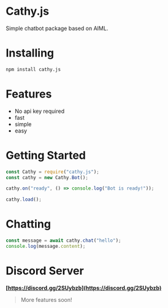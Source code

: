 # Cathy.js
Simple chatbot package based on AIML.

# Installing

```sh
npm install cathy.js
```

# Features
- No api key required
- fast
- simple
- easy

# Getting Started

```js
const Cathy = require("cathy.js");
const cathy = new Cathy.Bot();

cathy.on("ready", () => console.log("Bot is ready!"));

cathy.load();
```

# Chatting

```js
const message = await cathy.chat("hello");
console.log(message.content);
```

# Discord Server
**[https://discord.gg/2SUybzb](https://discord.gg/2SUybzb)**

> More features soon!